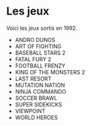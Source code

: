 # Les jeux

Voici les jeux sortis en 1992.

* ANDRO DUNOS
* ART OF FIGHTING
* BASEBALL STARS 2
* FATAL FURY 2
* FOOTBALL FRENZY
* KING OF THE MONSTERS 2
* LAST RESORT
* MUTATION NATION
* NINJA COMMANDO
* SOCCER BRAWL
* SUPER SIDEKICKS
* VIEWPOINT
* WORLD HEROES